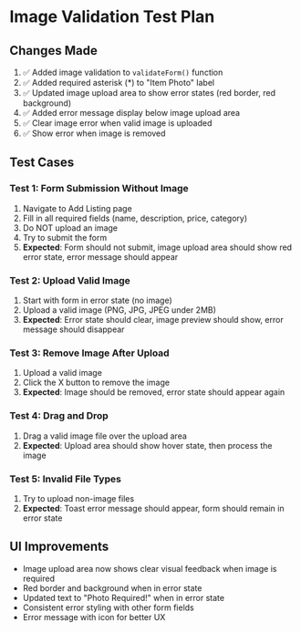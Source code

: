 # Image Validation Test Plan

## Changes Made
1. ✅ Added image validation to `validateForm()` function
2. ✅ Added required asterisk (*) to "Item Photo" label
3. ✅ Updated image upload area to show error states (red border, red background)
4. ✅ Added error message display below image upload area
5. ✅ Clear image error when valid image is uploaded
6. ✅ Show error when image is removed

## Test Cases

### Test 1: Form Submission Without Image
1. Navigate to Add Listing page
2. Fill in all required fields (name, description, price, category)
3. Do NOT upload an image
4. Try to submit the form
5. **Expected**: Form should not submit, image upload area should show red error state, error message should appear

### Test 2: Upload Valid Image
1. Start with form in error state (no image)
2. Upload a valid image (PNG, JPG, JPEG under 2MB)
3. **Expected**: Error state should clear, image preview should show, error message should disappear

### Test 3: Remove Image After Upload
1. Upload a valid image
2. Click the X button to remove the image
3. **Expected**: Image should be removed, error state should appear again

### Test 4: Drag and Drop
1. Drag a valid image file over the upload area
2. **Expected**: Upload area should show hover state, then process the image

### Test 5: Invalid File Types
1. Try to upload non-image files
2. **Expected**: Toast error message should appear, form should remain in error state

## UI Improvements
- Image upload area now shows clear visual feedback when image is required
- Red border and background when in error state
- Updated text to "Photo Required!" when in error state
- Consistent error styling with other form fields
- Error message with icon for better UX
